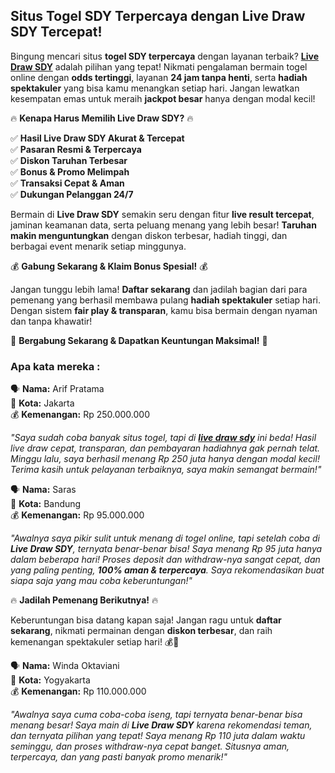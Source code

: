 <h2 data-start="81" data-end="147"><strong data-start="84" data-end="145">Situs Togel SDY Terpercaya dengan Live Draw SDY Tercepat!</strong></h2>
<p data-start="149" data-end="548">Bingung mencari situs <strong data-start="171" data-end="195">togel SDY terpercaya</strong> dengan layanan terbaik? <strong data-start="220" data-end="264"><a href="https://signature81.com" target="_new" rel="noopener" data-start="222" data-end="262">Live Draw SDY</a></strong> adalah pilihan yang tepat! Nikmati pengalaman bermain togel online dengan <strong data-start="339" data-end="357">odds tertinggi</strong>, layanan <strong data-start="367" data-end="389">24 jam tanpa henti</strong>, serta <strong data-start="397" data-end="419">hadiah spektakuler</strong> yang bisa kamu menangkan setiap hari. Jangan lewatkan kesempatan emas untuk meraih <strong data-start="503" data-end="520">jackpot besar</strong> hanya dengan modal kecil!</p>
<p data-start="550" data-end="597">🔥 <strong data-start="553" data-end="592">Kenapa Harus Memilih Live Draw SDY?</strong> 🔥</p>
<p data-start="599" data-end="805">✅ <strong data-start="601" data-end="642">Hasil Live Draw SDY Akurat &amp; Tercepat</strong><br data-start="642" data-end="645" />✅ <strong data-start="647" data-end="677">Pasaran Resmi &amp; Terpercaya</strong><br data-start="677" data-end="680" />✅ <strong data-start="682" data-end="709">Diskon Taruhan Terbesar</strong><br data-start="709" data-end="712" />✅ <strong data-start="714" data-end="740">Bonus &amp; Promo Melimpah</strong><br data-start="740" data-end="743" />✅ <strong data-start="745" data-end="771">Transaksi Cepat &amp; Aman</strong><br data-start="771" data-end="774" data-is-only-node="" />✅ <strong data-start="776" data-end="803">Dukungan Pelanggan 24/7</strong></p>
<p data-start="807" data-end="1105">Bermain di <strong data-start="818" data-end="873">Live Draw SDY</strong> semakin seru dengan fitur <strong data-start="900" data-end="924">live result tercepat</strong>, jaminan keamanan data, serta peluang menang yang lebih besar! <strong data-start="988" data-end="1019">Taruhan makin menguntungkan</strong> dengan diskon terbesar, hadiah tinggi, dan berbagai event menarik setiap minggunya.</p>
<p data-start="1107" data-end="1157">💰 <strong data-start="1110" data-end="1152">Gabung Sekarang &amp; Klaim Bonus Spesial!</strong> 💰</p>
<p data-start="1159" data-end="1403">Jangan tunggu lebih lama! <strong data-start="1185" data-end="1204">Daftar sekarang</strong> dan jadilah bagian dari para pemenang yang berhasil membawa pulang <strong data-start="1272" data-end="1294">hadiah spektakuler</strong> setiap hari. Dengan sistem <strong data-start="1322" data-end="1348">fair play &amp; transparan</strong>, kamu bisa bermain dengan nyaman dan tanpa khawatir!</p>
<p data-start="1405" data-end="1465" data-is-last-node="" data-is-only-node="">🎯 <strong data-start="1408" data-end="1462">Bergabung Sekarang &amp; Dapatkan Keuntungan Maksimal!</strong> 🎯</p>
<h3 data-start="1405" data-end="1465">Apa kata mereka :&nbsp;</h3>
<p data-start="117" data-end="203">🗣 <strong data-start="120" data-end="129">Nama:</strong> Arif Pratama<br data-start="142" data-end="145" />📍 <strong data-start="148" data-end="157">Kota:</strong> Jakarta<br data-start="165" data-end="168" />💰 <strong data-start="171" data-end="186">Kemenangan:</strong> Rp 250.000.000</p>
<p data-start="205" data-end="529"><em data-start="205" data-end="527">"Saya sudah coba banyak situs togel, tapi di <strong data-start="251" data-end="295"><a href="https://clayfanshop.com" target="_new" rel="noopener" data-start="253" data-end="293">live draw sdy</a></strong> ini beda! Hasil live draw cepat, transparan, dan pembayaran hadiahnya gak pernah telat. Minggu lalu, saya berhasil menang Rp 250 juta hanya dengan modal kecil! Terima kasih untuk pelayanan terbaiknya, saya makin semangat bermain!"<br /></em></p>
<div class="flex max-w-full flex-col flex-grow">
<div class="min-h-8 text-message relative flex w-full flex-col items-end gap-2 whitespace-normal break-words text-start [.text-message+&amp;]:mt-5" dir="auto" data-message-author-role="assistant" data-message-id="55a8f086-0375-4eea-beef-d7891a2a8259" data-message-model-slug="gpt-4o">
<div class="flex w-full flex-col gap-1 empty:hidden first:pt-[3px]">
<div class="markdown prose w-full break-words dark:prose-invert dark">
<p data-start="580" data-end="663">🗣 <strong data-start="583" data-end="592">Nama:</strong> Saras<br data-start="603" data-end="606" />📍 <strong data-start="609" data-end="618">Kota:</strong> Bandung<br data-start="626" data-end="629" />💰 <strong data-start="632" data-end="647">Kemenangan:</strong> Rp 95.000.000</p>
<p data-start="665" data-end="1044"><em data-start="665" data-end="1042">"Awalnya saya pikir sulit untuk menang di togel online, tapi setelah coba di <strong data-start="743" data-end="798">Live Draw SDY</strong>, ternyata benar-benar bisa! Saya menang Rp 95 juta hanya dalam beberapa hari! Proses deposit dan withdraw-nya sangat cepat, dan yang paling penting, <strong data-start="948" data-end="974">100% aman &amp; terpercaya</strong>. Saya rekomendasikan buat siapa saja yang mau coba keberuntungan!"</em></p>
<p data-start="1046" data-end="1086">🔥 <strong data-start="1049" data-end="1081">Jadilah Pemenang Berikutnya!</strong> 🔥</p>
<p data-start="1088" data-end="1260" data-is-last-node="" data-is-only-node="">Keberuntungan bisa datang kapan saja! Jangan ragu untuk <strong data-start="1144" data-end="1163">daftar sekarang</strong>, nikmati permainan dengan <strong data-start="1190" data-end="1209">diskon terbesar</strong>, dan raih kemenangan spektakuler setiap hari! 💰🎯</p>
</div>
</div>
</div>
</div>
<p data-start="620" data-end="712">🗣 <strong data-start="623" data-end="632">Nama:</strong> Winda Oktaviani<br data-start="648" data-end="651" />📍 <strong data-start="654" data-end="663">Kota:</strong> Yogyakarta<br data-start="674" data-end="677" />💰 <strong data-start="680" data-end="695">Kemenangan:</strong> Rp 110.000.000</p>
<p data-start="714" data-end="1075"><em data-start="714" data-end="1073">"Awalnya saya cuma coba-coba iseng, tapi ternyata benar-benar bisa menang besar! Saya main di <strong data-start="809" data-end="864">Live Draw SDY</strong> karena rekomendasi teman, dan ternyata pilihan yang tepat! Saya menang Rp 110 juta dalam waktu seminggu, dan proses withdraw-nya cepat banget. Situsnya aman, terpercaya, dan yang pasti banyak promo menarik!"</em></p>
<p data-start="1077" data-end="1117">&nbsp;</p>
<p data-start="205" data-end="529"><em data-start="205" data-end="527">&nbsp;</em></p>
